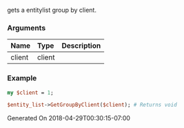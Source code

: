 gets a entitylist group by client.
### Arguments
**Name**|**Type**|**Description**
:---|:---|:---
client|client|

### Example

```perl
my $client = 1;

$entity_list->GetGroupByClient($client); # Returns void
```


Generated On 2018-04-29T00:30:15-07:00
